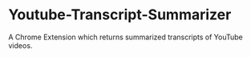 # Youtube-Transcript-Summarizer
A Chrome Extension which returns summarized transcripts of YouTube videos.
